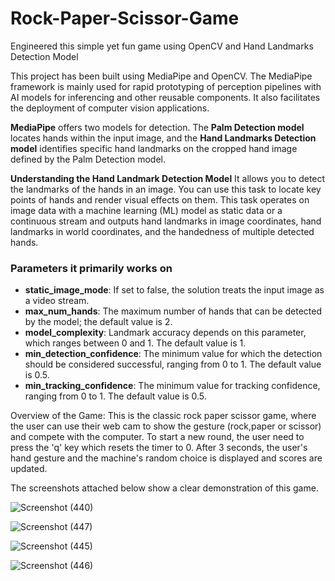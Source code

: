 # Rock-Paper-Scissor-Game
Engineered this simple yet fun game using OpenCV and Hand Landmarks Detection Model

This project has been built using MediaPipe and OpenCV. The MediaPipe framework is mainly used for rapid prototyping of perception pipelines with AI models for inferencing and other reusable components. It also facilitates the deployment of computer vision applications.

**MediaPipe** offers two models for detection. The **Palm Detection model** locates hands within the input image, and the **Hand Landmarks Detection model** identifies specific hand landmarks on the cropped hand image defined by the Palm Detection model.

**Understanding the Hand Landmark Detection Model**
It allows you to detect the landmarks of the hands in an image. You can use this task to locate key points of hands and render visual effects on them. This task operates on image data with a machine learning (ML) model as static data or a continuous stream and outputs hand landmarks in image coordinates, hand landmarks in world coordinates, and the handedness of multiple detected hands.

### Parameters it primarily works on

- **static_image_mode**: If set to false, the solution treats the input image as a video stream.
- **max_num_hands**: The maximum number of hands that can be detected by the model; the default value is 2.
- **model_complexity**: Landmark accuracy depends on this parameter, which ranges between 0 and 1. The default value is 1.
- **min_detection_confidence**: The minimum value for which the detection should be considered successful, ranging from 0 to 1. The default value is 0.5.
- **min_tracking_confidence**: The minimum value for tracking confidence, ranging from 0 to 1. The default value is 0.5.

Overview of the Game:
 This is the classic rock paper scissor game, where the user can use their web cam to show the gesture (rock,paper or scissor) and compete with the computer. To start a new round, the user need to press the 'q' key which resets the timer to 0. After 3 seconds, the user's hand gesture and the machine's random choice is displayed and scores are updated.

The screenshots attached below show a clear demonstration of this game.

![Screenshot (440)](https://github.com/user-attachments/assets/0f0e03ed-0ef8-498e-8e17-e4ee7e21807a)

![Screenshot (447)](https://github.com/user-attachments/assets/b790d9a7-4257-4dd3-8faa-2d9e8f672803)

![Screenshot (445)](https://github.com/user-attachments/assets/300f517d-04d6-43d8-8835-482f564f08a1)

![Screenshot (446)](https://github.com/user-attachments/assets/c78d63fe-d303-4bb8-ab51-0ee808ad6504)


